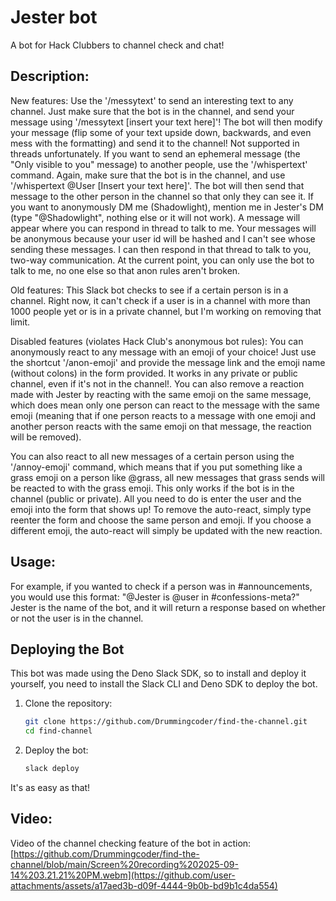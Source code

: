 # Jester bot
A bot for Hack Clubbers to channel check and chat!
## Description:
New features: 
Use the '/messytext' to send an interesting text to any channel. Just make sure that the bot is in the channel, and send your message using '/messytext [insert your text here]'! The bot will then modify your message (flip some of your text upside down, backwards, and even mess with the formatting) and send it to the channel! Not supported in threads unfortunately.
If you want to send an ephemeral message (the "Only visible to you" message) to another people, use the '/whispertext' command. Again, make sure that the bot is in the channel, and use '/whispertext @User [Insert your text here]'. The bot will then send that message to the other person in the channel so that only they can see it.
If you want to anonymously DM me (Shadowlight), mention me in Jester's DM (type "@Shadowlight", nothing else or it will not work). A message will appear where you can respond in thread to talk to me. Your messages will be anonymous because your user id will be hashed and I can't see whose sending these messages. I can then respond in that thread to talk to you, two-way communication. At the current point, you can only use the bot to talk to me, no one else so that anon rules aren't broken.

Old features:
This Slack bot checks to see if a certain person is in a channel. Right now,
it can't check if a user is in a channel with more than 1000 people yet or is in a private channel,
but I'm working on removing that limit.

Disabled features (violates Hack Club's anonymous bot rules):
You can anonymously react to any message with an emoji of your choice! Just use the shortcut '/anon-emoji' and provide the message link and the emoji name (without colons) in the form provided. It works in any private or public channel, even if it's not in the channel!. You can also remove a reaction made with Jester by reacting with the same emoji on the same message, which does mean only one person can react to the message with the same emoji (meaning that if one person reacts to a message with one emoji and another person reacts with the same emoji on that message, the reaction will be removed). 

You can also react to all new messages of a certain person using the '/annoy-emoji' command, which means that if you put something like a grass emoji on a person like @grass, all new messages that grass sends will be reacted to with the grass emoji. This only works if the bot is in the channel (public or private). All you need to do is enter the user and the emoji into the form that shows up! To remove the auto-react, simply type reenter the form and choose the same person and emoji. If you choose a different emoji, the auto-react will simply be updated with the new reaction.

## Usage:
For example, if you wanted to check if a person was in #announcements, you would 
use this format: "@Jester is @user in #confessions-meta?"
Jester is the name of the bot, and it will return a response based on 
whether or not the user is in the channel.

## Deploying the Bot
This bot was made using the Deno Slack SDK, so to install and deploy it yourself,
you need to install the Slack CLI and Deno SDK to deploy the bot.

1. Clone the repository:
    ```bash
    git clone https://github.com/Drummingcoder/find-the-channel.git
    cd find-channel
    ```
2. Deploy the bot:
    ```bash
    slack deploy
    ```

It's as easy as that!

## Video:

Video of the channel checking feature of the bot in action:
[https://github.com/Drummingcoder/find-the-channel/blob/main/Screen%20recording%202025-09-14%203.21.21%20PM.webm](https://github.com/user-attachments/assets/a17aed3b-d09f-4444-9b0b-bd9b1c4da554)
